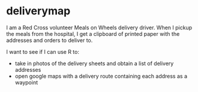 # deliverymap

I am a Red Cross volunteer Meals on Wheels delivery driver. When I pickup the meals from the hospital, I get a clipboard of printed paper with the addresses and orders to deliver to.

I want to see if I can use R to:
* take in photos of the delivery sheets and obtain a list of delivery addresses
* open google maps with a delivery route containing each address as a waypoint
